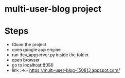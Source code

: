 # multi-user-blog project
# Steps
* Clone the project 
* open google app engine
* run dev_appserver.py inside the folder
* open browser
* go to localhost:8080
* link :->> https://multi-user-blog-150813.appspot.com/
